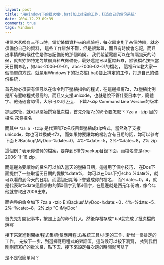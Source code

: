 ```yaml
---
layout: post
title: "用Windows下的批次檔(.bat)加上排定的工作，打造自己的備份系統"
date: 2004-12-23 09:39
comments: true
tags: Windows
---
```

相信大家都有三不五時，備份某個資料夾的經驗吧，每次固定到了某個時間，就必須備份自己的資料， 
這些工作雖然不難，但是很繁瑣，而且有時候會忘記，而且出事情的時候往往是你忘記備份的那個時候， 
我們希望電腦可以在每隔幾天的時候，就幫妳把特定的某個資料夾做備份，最好還是可以壓縮起來，然後檔名按照當天日期命名，如abc-2006-01-01，abc-2006-02-01的檔名，
這裡Eric教大家一個簡單的方式，就是用Windows下的批次檔(.bat)加上排定的工作，打造自己的備份系統，

<!--more-->

首先妳必須要有個可以在命令列下壓縮指令的程式，在這邊推薦7z，7z壓縮比例是所有壓縮程式最高的，而且又支援unicode，也就是說不管什麼日本字，簡體字。他通通會認得，大家可以到
[7-z](http://www.7-zip.org/download.html)， 下載7-Zip Command Line Version的版本

抓回來後，就可以開始撰寫批次檔，首先介紹7z的命令要怎麼下
	7za a -tzip 目的檔名 來源檔名

而其中 `7za a -tzip` 是代表叫7z把該目錄壓縮成zip格式，當然為了支援 unicode，妳也可以換成-t7z， 而如果妳要讓妳的檔名含有日期的話，妳可以參考下面
	E:\Backup\MyDoc-%date:~0，4%-%date:~5，2%-%date:~8，2%.zip

這個例子表示你備份的檔案，要存到E槽的backup目錄下面，而檔名會是abc-2006-11-18.zip， 

而這邊為要讓妳的檔名可以加入當天的壓縮日期，這邊用了個小技巧，
在Dos下面提供了一些取當天日期的變數%date%，
妳可以在Dos下打echo %date%，就可以看的到今天的日期，而這個日期等下會變成你的檔名，
而%date:~0，4，就是代表取%date這個參數的第0個字到第4個字，在這邊就是西元年份嚕，像今年他就會取出2006出來，

而完整的命令如下
	7za a -tzip E:\Backup\MyDoc-%date:~0，4%-%date:~5，2%-%date:~8，2%.zip "C:\MyDoc"

首先先打開記事本，按照上面的命令打入，然後存檔存成*.bat就完成了批次檔的撰寫

接下來就進到開始/程式集/附屬應用程式/系統工具/排定的工作，新增一個排定的工作， 先按下一步，到選擇應用程式的對話匡，這時候可以按下瀏覽，
找到我們剛剛撰寫好的批次檔，點下去，接下來設定每次跑的時間就可以了  

是不是很簡單阿？